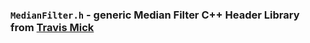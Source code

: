 ### `MedianFilter.h` - generic Median Filter C++ Header Library from [Travis Mick](https://github.com/tmick0/generic_median)

